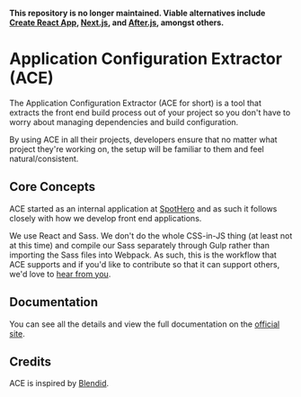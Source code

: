 **This repository is no longer maintained. Viable alternatives include [Create React App](https://create-react-app.dev/), [Next.js](https://nextjs.org/), and [After.js](https://github.com/jaredpalmer/after.js), amongst others.**

# Application Configuration Extractor (ACE)
The Application Configuration Extractor (ACE for short) is a tool that extracts the front end build process out of your project so you don't have to worry about managing dependencies and build configuration.

By using ACE in all their projects, developers ensure that no matter what project they're working on, the setup will be familiar to them and feel natural/consistent.

## Core Concepts
ACE started as an internal application at [SpotHero](https://spothero.com/) and as such it follows closely with how we develop front end applications.

We use React and Sass. We don't do the whole CSS-in-JS thing (at least not at this time) and compile our Sass separately through Gulp rather than importing the Sass files into Webpack. As such, this is the workflow that ACE supports and if you'd like to contribute so that it can support others, we'd love to [hear from you](https://github.com/spothero/ace/blob/master/CONTRIBUTING.md).

## Documentation
You can see all the details and view the full documentation on the [official site](https://spothero.com/uniform/ace).

## Credits
ACE is inspired by [Blendid](https://github.com/vigetlabs/blendid).

